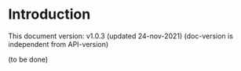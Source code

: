# Introduction

This document version: v1.0.3 (updated 24-nov-2021) (doc-version is independent from API-version)

(to be done)
